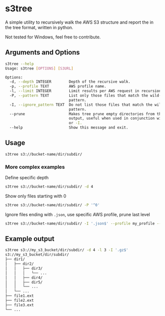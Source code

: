 # s3tree

A simple utility to recursively walk the AWS S3 structure and report the in the tree format, written in python.

Not tested for Windows, feel free to contribute.

## Arguments and Options

```sh
s3tree --help
Usage: s3tree [OPTIONS] [S3URL]

Options:
  -d, --depth INTEGER        Depth of the recursive walk.
  -p, --profile TEXT         AWS profile name.
  -l, --limit INTEGER        Limit results per AWS request in recursion step.
  -P, --pattern TEXT         List only those files that match the wild-card
                             pattern.
  -I, --ignore_pattern TEXT  Do not list those files that match the wild-card
                             pattern.
  --prune                    Makes tree prune empty directories from the
                             output, useful when used in conjunction with -P
                             or -I.
  --help                     Show this message and exit.
```


## Usage

```sh
s3tree s3://bucket-name/dir/subdir/
```

### More complex examples

Define specific depth

```sh
s3tree s3://bucket-name/dir/subdir/ -d 4
```

Show only files starting with 0

```sh
s3tree s3://bucket-name/dir/subdir/ -P '^0'
```

Ignore files ending with `.json`, use specific AWS profile, prune last level

```sh
s3tree s3://bucket-name/dir/subdir/ -I '.json$' --profile my_profile --prune
```

## Example output

```sh
s3tree s3://my_s3_bucket/dir/subdir/ -d 4 -l 3 -I '.gz$'
s3://my_s3_bucket/dir/subdir/
├── dir1/
│   ├── dir2/
│   │   ├── dir3/
│   │   │   └── ...
│   │   ├── dir4/
│   │   ├── dir5/
│   │   └── ...
│   └── ...
├── file1.ext
├── file2.ext
├── file3.ext
└── ...
```